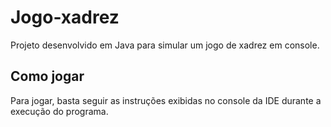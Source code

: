 # Jogo-xadrez

Projeto desenvolvido em Java para simular um jogo de xadrez em console.

## Como jogar

Para jogar, basta seguir as instruções exibidas no console da IDE durante a execução do programa.
